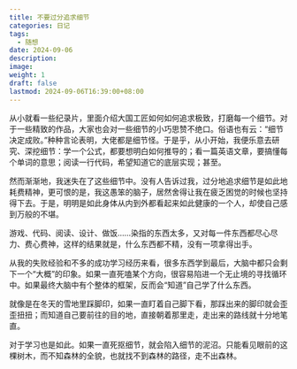 ```yaml
---
title: 不要过分追求细节
categories: 日记
tags:
  - 随想
date: 2024-09-06
description: 
image: 
weight: 1
draft: false
lastmod: 2024-09-06T16:39:00+08:00
---
```

从小就看一些纪录片，里面介绍大国工匠如何如何追求极致，打磨每一个细节。对于一些精致的作品，大家也会对一些细节的小巧思赞不绝口。俗语也有云：“细节决定成败。”种种言论表明，大佬都是细节怪。于是乎，从小开始，我便乐意去研究、深挖细节：学一个公式，都要想明白如何推导的；看一篇英语文章，要搞懂每个单词的意思；阅读一行代码，希望知道它的底层实现；甚至。

然而渐渐地，我迷失在了这些细节中。没有人告诉过我，过分地追求细节是如此地耗费精神，更可恨的是，我这愚笨的脑子，居然舍得让我在疲乏困觉的时候也坚持得下去。于是，明明是如此身体从内到外都看起来如此健康的一个人，却使自己感到万般的不堪。

游戏、代码、阅读、设计、做饭……染指的东西太多，又对每一件东西都尽心尽力、费心费神，这样的结果就是，什么东西都不精，没有一项拿得出手。

从我的失败经验和不多的成功学习经历来看，很多东西学到最后，大脑中都只会剩下一个“大概”的印象。如果一直死嗑某个方向，很容易陷进一个无止境的寻找循环中。如果最终大脑中有个整体的框架，反而会“知道”自己学了什么东西。

就像是在冬天的雪地里踩脚印，如果一直盯着自己脚下看，那踩出来的脚印就会歪歪扭扭；而知道自己要前往的目的地，直接朝着那里走，走出来的路线就十分地笔直。

对于学习也是如此。如果一直死抠细节，就会陷入细节的泥沼。只能看见眼前的这棵树木，而不知森林的全貌，也就找不到森林的路径，走不出森林。


